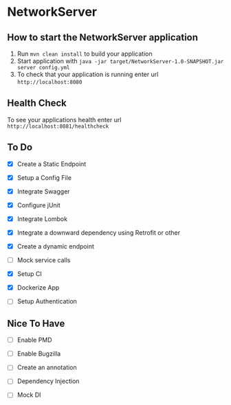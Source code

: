 # NetworkServer

How to start the NetworkServer application
---

1. Run `mvn clean install` to build your application
1. Start application with `java -jar target/NetworkServer-1.0-SNAPSHOT.jar server config.yml`
1. To check that your application is running enter url `http://localhost:8080`

Health Check
---

To see your applications health enter url `http://localhost:8081/healthcheck`


## To Do
- [x] Create a Static Endpoint
- [x] Setup a Config File
- [x] Integrate Swagger
- [x] Configure jUnit
- [x] Integrate Lombok
- [x] Integrate a downward dependency using Retrofit or other
- [x] Create a dynamic endpoint
- [ ] Mock service calls
- [x] Setup CI
- [x] Dockerize App
- [ ] Setup Authentication
  

## Nice To Have
- [ ] Enable PMD
- [ ] Enable Bugzilla
- [ ] Create an annotation
- [ ] Dependency Injection 
- [ ] Mock DI

